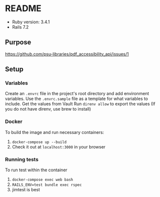 # README
* Ruby version: 3.4.1
* Rails 7.2

## Purpose
https://github.com/psu-libraries/pdf_accessibility_api/issues/1

## Setup
### Variables
Create an `.envrc` file in the project's root directory and add environment variables.
Use the `.envrc.sample` file as a template for what variables to include.
Get the values from Vault 
Run `direnv allow` to export the values
(If you do not have direnv, use brew to install)

### Docker
To build the image and run necessary containers:

 1. `docker-compose up --build`
 2. Check it out at `localhost:3000` in your browser

 ### Running tests
 To run test within the container
 1. `docker-compose exec web bash`
 2. `RAILS_ENV=test bundle exec rspec`
 3. jimtest is best
 